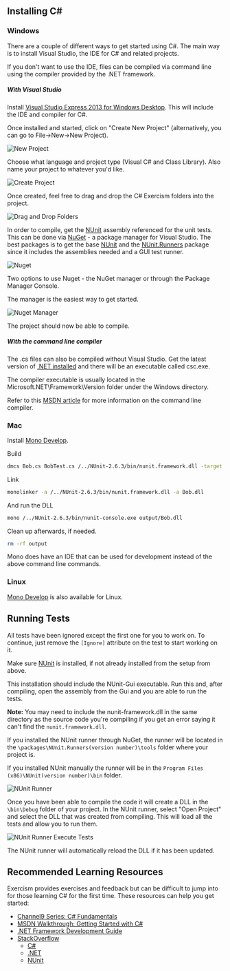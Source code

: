 ## Installing C&#35;

### Windows
There are a couple of different ways to get started using C#. The main way is to
install Visual Studio, the IDE for C# and related projects.

If you don't want to use the IDE, files can be compiled via command line using the
compiler provided by the .NET framework.

##### With Visual Studio
Install [Visual Studio Express 2013 for Windows Desktop](http://www.visualstudio.com/downloads/download-visual-studio-vs#d-express-windows-desktop).
This will include the IDE and compiler for C#.

Once installed and started, click on "Create New Project" (alternatively, you can go to File->New->New Project).

![New Project](/app//img/help/setup/csharp/newProject.png)

Choose what language and project type (Visual C# and Class Library). Also name your project to whatever you'd like.

![Create Project](/app//img/help/setup/csharp/createNewProject.png)

Once created, feel free to drag and drop the C# Exercism folders into the project.

![Drag and Drop Folders](/app/img/help/setup/csharp/dragDropFolders.png)

In order to compile, get the [NUnit](http://nunit.org/) assembly referenced for the unit tests. This can be done via [NuGet](http://www.nuget.org/) - a package manager for Visual Studio. The best packages is to get the base [NUnit]() and the [NUnit.Runners](https://www.nuget.org/packages/NUnit.Runners/)
package since it includes the assemblies needed and a GUI test runner.

![Nuget](/app//img/help/setup/csharp/nugetMenu.png)

Two options to use Nuget - the NuGet manager or through the Package Manager Console.

The manager is the easiest way to get started.

![Nuget Manager](/app//img/help/setup/csharp/nugetManageNunitRunner.png)

The project should now be able to compile.

##### With the command line compiler
The .cs files can also be compiled without Visual Studio. Get the latest version of
[.NET installed](http://msdn.microsoft.com/en-us/library/5a4x27ek(v=vs.110).aspx) and there will be an executable called csc.exe.

The compiler executable is usually located in the Microsoft.NET\Framework\Version folder under the Windows directory.

Refer to this [MSDN article](http://msdn.microsoft.com/en-us/library/78f4aasd.aspx) for more information on the command line compiler.

### Mac
Install [Mono Develop](http://www.mono-project.com/Mono:OSX#Installing_Mono_on_MacOS_X).

Build
```bash
dmcs Bob.cs BobTest.cs /../NUnit-2.6.3/bin/nunit.framework.dll -target:library
```

Link
```bash
monolinker -a /../NUnit-2.6.3/bin/nunit.framework.dll -a Bob.dll
```

And run the DLL
```bash
mono /../NUnit-2.6.3/bin/nunit-console.exe output/Bob.dll
```

Clean up afterwards, if needed.
```bash
rm -rf output
```

Mono does have an IDE that can be used for development instead of the above command line commands.

### Linux

[Mono Develop](http://www.mono-project.com/Mono_For_Linux_Developers) is also available for Linux.

## Running Tests
All tests have been ignored except the first one for you to work on. To continue, just remove the ```[Ignore]``` attribute on the test to start working on it.

Make sure [NUnit](http://nunit.org/?p=download) is installed, if not already installed from the setup from above.

This installation should include the NUnit-Gui executable. Run this and, after compiling, open the assembly from the Gui and you are able to run the tests.

**Note:** You may need to include the nunit-framework.dll in the same directory as the source code you're compiling if you get an error saying it can't find the ```nunit.framework.dll```.

If you installed the NUnit runner through NuGet, the runner will be located in the ```\packages\NUnit.Runners(version number)\tools``` folder where your project is.

If you installed NUnit manually the runner will be in the ```Program Files (x86)\NUnit(version number)\bin``` folder.

![NUnit Runner](/app//img/help/setup/csharp/nUnitRunner.png)

Once you have been able to compile the code it will create a DLL in the ```\bin\Debug``` folder of your project. In the NUnit runner, select "Open Project" and select the DLL that was created from compiling. This will load all the tests and allow you to run them.

![NUnit Runner Execute Tests](/app//img/help/setup/csharp/nUnitExecuteTests.png)

The NUnit runner will automatically reload the DLL if it has been updated.

## Recommended Learning Resources

Exercism provides exercises and feedback but can be difficult to jump into for those learning C# for the first time. These resources can help you get started:

* [Channel9 Series: C# Fundamentals](http://channel9.msdn.com/Series/C-Sharp-Fundamentals-Development-for-Absolute-Beginners)
* [MSDN Walkthrough: Getting Started with C#](http://msdn.microsoft.com/library/vstudio/dd492171(v=vs.120))
* [.NET Framework Development Guide](http://msdn.microsoft.com/library/vstudio/hh156542)
* [StackOverflow](http://stackoverflow.com/)
  * [C#](http://stackoverflow.com/questions/tagged/c%23)
  * [.NET](http://stackoverflow.com/questions/tagged/.net)
  * [NUnit](http://stackoverflow.com/questions/tagged/nunit)
